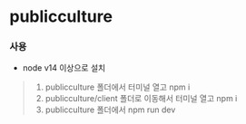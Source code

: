 publicculture
=============
### 사용
* node v14 이상으로 설치
> 1. publicculture 폴더에서 터미널 열고 npm i 
> 2. publicculture/client 폴더로 이동해서 터미널 열고 npm i
> 3. publicculture 폴더에서 npm run dev
